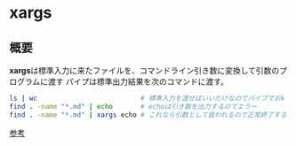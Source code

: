 # xargs

## 概要

**xargs**は標準入力に来たファイルを、コマンドライン引き数に変換して引数のプログラムに渡す
パイプは標準出力結果を次のコマンドに渡す。

```bash
ls | wc                          # 標準入力を渡せばいいだけなのでパイプでおk
find . -name "*.md" | echo       # echoは引き数を出力するのでエラー
find . -name "*.md" | xargs echo # これなら引数として扱われるので正常終了する
```
[参考](https://qiita.com/angel_p_57/items/03582181e9f7a69f8168#:~:text=%E6%A8%99%E6%BA%96%E5%85%A5%E5%8A%9B%E3%81%A8%E3%81%AF%E3%80%81%E3%82%B3%E3%83%B3%E3%83%94%E3%83%A5%E3%83%BC%E3%82%BF,%E5%88%A9%E7%94%A8%E3%81%99%E3%82%8B%E3%83%87%E3%83%BC%E3%82%BF%E5%85%A5%E5%8A%9B%E5%85%83%E3%80%82)
